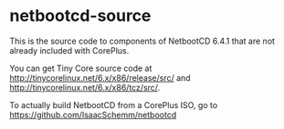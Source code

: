 # netbootcd-source
This is the source code to components of NetbootCD 6.4.1 that are not already included with CorePlus.

You can get Tiny Core source code at http://tinycorelinux.net/6.x/x86/release/src/ and http://tinycorelinux.net/6.x/x86/tcz/src/.

To actually build NetbootCD from a CorePlus ISO, go to https://github.com/IsaacSchemm/netbootcd
